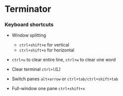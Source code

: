 # Terminator

### Keyboard shortcuts
* Window splitting
	* `ctrl+shift+e` for vertical  
	* `ctrl+shift+o` for horizontal

* `ctrl+u` to clear entire line, `ctrl+w` to clear one word
* Clear terminal `ctrl+l`(L)   
* Switch panes `alt+arrow` or `ctrl+tab/ctrl+shift+tab`
* Full-window one pane `ctrl+shift+x`

